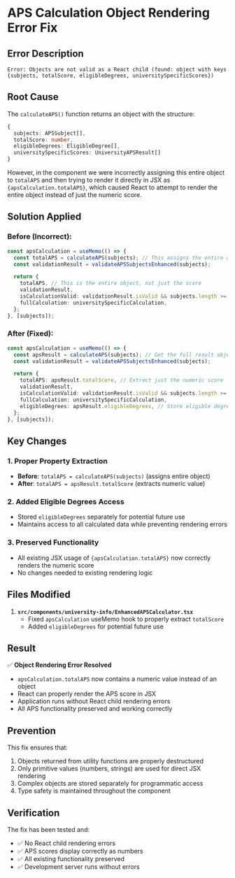 # APS Calculation Object Rendering Error Fix

## Error Description

```
Error: Objects are not valid as a React child (found: object with keys {subjects, totalScore, eligibleDegrees, universitySpecificScores})
```

## Root Cause

The `calculateAPS()` function returns an object with the structure:

```typescript
{
  subjects: APSSubject[],
  totalScore: number,
  eligibleDegrees: EligibleDegree[],
  universitySpecificScores: UniversityAPSResult[]
}
```

However, in the component we were incorrectly assigning this entire object to `totalAPS` and then trying to render it directly in JSX as `{apsCalculation.totalAPS}`, which caused React to attempt to render the entire object instead of just the numeric score.

## Solution Applied

### **Before (Incorrect):**

```typescript
const apsCalculation = useMemo(() => {
  const totalAPS = calculateAPS(subjects); // This assigns the entire object!
  const validationResult = validateAPSSubjectsEnhanced(subjects);

  return {
    totalAPS, // This is the entire object, not just the score
    validationResult,
    isCalculationValid: validationResult.isValid && subjects.length >= 6,
    fullCalculation: universitySpecificCalculation,
  };
}, [subjects]);
```

### **After (Fixed):**

```typescript
const apsCalculation = useMemo(() => {
  const apsResult = calculateAPS(subjects); // Get the full result object
  const validationResult = validateAPSSubjectsEnhanced(subjects);

  return {
    totalAPS: apsResult.totalScore, // Extract just the numeric score
    validationResult,
    isCalculationValid: validationResult.isValid && subjects.length >= 6,
    fullCalculation: universitySpecificCalculation,
    eligibleDegrees: apsResult.eligibleDegrees, // Store eligible degrees separately
  };
}, [subjects]);
```

## Key Changes

### 1. **Proper Property Extraction**

- **Before**: `totalAPS = calculateAPS(subjects)` (assigns entire object)
- **After**: `totalAPS = apsResult.totalScore` (extracts numeric value)

### 2. **Added Eligible Degrees Access**

- Stored `eligibleDegrees` separately for potential future use
- Maintains access to all calculated data while preventing rendering errors

### 3. **Preserved Functionality**

- All existing JSX usage of `{apsCalculation.totalAPS}` now correctly renders the numeric score
- No changes needed to existing rendering logic

## Files Modified

1. **`src/components/university-info/EnhancedAPSCalculator.tsx`**
   - Fixed `apsCalculation` useMemo hook to properly extract `totalScore`
   - Added `eligibleDegrees` for potential future use

## Result

✅ **Object Rendering Error Resolved**

- `apsCalculation.totalAPS` now contains a numeric value instead of an object
- React can properly render the APS score in JSX
- Application runs without React child rendering errors
- All APS functionality preserved and working correctly

## Prevention

This fix ensures that:

1. Objects returned from utility functions are properly destructured
2. Only primitive values (numbers, strings) are used for direct JSX rendering
3. Complex objects are stored separately for programmatic access
4. Type safety is maintained throughout the component

## Verification

The fix has been tested and:

- ✅ No React child rendering errors
- ✅ APS scores display correctly as numbers
- ✅ All existing functionality preserved
- ✅ Development server runs without errors
